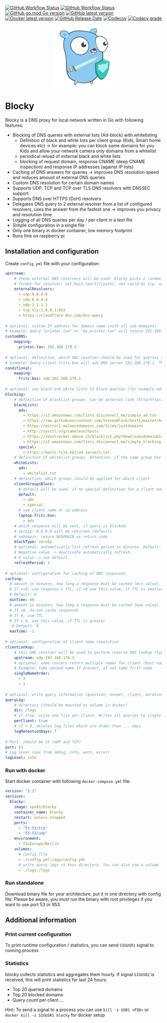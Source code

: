 [![GitHub Workflow Status](https://img.shields.io/github/workflow/status/0xERR0R/blocky/CI%20Build?label=CI%20Build "CI Build")](#)
[![GitHub Workflow Status](https://img.shields.io/github/workflow/status/0xERR0R/blocky/Release?label=Release "Release")](#)
[![GitHub go.mod Go version](https://img.shields.io/github/go-mod/go-version/0xERR0R/blocky "Go version")](#)
[![GitHub latest version](https://img.shields.io/github/v/release/0xERR0R/blocky "Latest version")](https://github.com/0xERR0R/blocky/releases)
[![Docker latest version](https://img.shields.io/badge/docker-latest-blue "Latest version")](https://hub.docker.com/r/spx01/blocky)
[![GitHub Release Date](https://img.shields.io/github/release-date/0xERR0R/blocky "Latest release date")](https://github.com/0xERR0R/blocky/releases)
[![Codecov](https://img.shields.io/codecov/c/gh/0xERR0R/blocky "Code coverage")](#)
[![Codacy grade](https://img.shields.io/codacy/grade/8fcd8f8420b8419c808c47af58ed9282 "Codacy grade")](#)



<p align="center">
  <img height="200" src="blocky.svg">
</p>

# Blocky
Blocky is a DNS proxy for local network written in Go with following features:
- Blocking of DNS queries with external lists (Ad-block) with whitelisting
  - Definition of black and white lists per client group (Kids, Smart home devices etc) -> for example: you can block some domains for you Kids and allow your network camera only domains from a whitelist
  - periodical reload of external black and white lists
  - blocking of request domain, response CNAME (deep CNAME inspection) and response IP addresses (against IP lists)
- Caching of DNS answers for queries -> improves DNS resolution speed and reduces amount of external DNS queries
- Custom DNS resolution for certain domain names
- Supports UDP, TCP and TCP over TLS DNS resolvers with DNSSEC support
- Supports DNS over HTTPS (DoH) resolvers
- Delegates DNS query to 2 external resolver from a list of configured resolvers, uses the answer from the fastest one -> improves you privacy and resolution time
- Logging of all DNS queries per day / per client in a text file
- Simple configuration in a single file
- Only one binary in docker container, low memory footprint
- Runs fine on raspberry pi

## Installation and configuration
Create `config.yml` file with your configuration:
```yml
upstream:
    # these external DNS resolvers will be used. Blocky picks 2 random resolvers from the list for each query
    # format for resolver: net:host:[port][/path]. net could be tcp, udp, tcp-tls or https (DoH). If port is empty, default port will be used (53 for udp and tcp, 853 for tcp-tls, 443 for https (Doh))
    externalResolvers:
      - udp:8.8.8.8
      - udp:8.8.4.4
      - udp:1.1.1.1
      - tcp-tls:1.0.0.1:853
      - https://cloudflare-dns.com/dns-query
  
# optional: custom IP address for domain name (with all sub-domains)
# example: query "printer.lan" or "my.printer.lan" will return 192.168.178.3
customDNS:
    mapping:
      printer.lan: 192.168.178.3

# optional: definition, which DNS resolver should be used for queries to the domain (with all sub-domains).
# Example: Query client.fritz.box will ask DNS server 192.168.178.1. This is necessary for local network, to resolve clients by host name
conditional:
    mapping:
      fritz.box: udp:192.168.178.1
  
# optional: use black and white lists to block queries (for example ads, trackers, adult pages etc.)
blocking:
    # definition of blacklist groups. Can be external link (http/https) or local file
    blackLists:
      ads:
        - https://s3.amazonaws.com/lists.disconnect.me/simple_ad.txt
        - https://raw.githubusercontent.com/StevenBlack/hosts/master/hosts
        - https://mirror1.malwaredomains.com/files/justdomains
        - http://sysctl.org/cameleon/hosts
        - https://zeustracker.abuse.ch/blocklist.php?download=domainblocklist
        - https://s3.amazonaws.com/lists.disconnect.me/simple_tracking.txt
      special:
        - https://hosts-file.net/ad_servers.txt
    # definition of whitelist groups. Attention: if the same group has black and whitelists, whitelists will be used to disable particular blacklist entries. If a group has only whitelist entries -> this means only domains from this list are allowed, all other domains will be blocked
    whiteLists:
      ads:
        - whitelist.txt
    # definition: which groups should be applied for which client
    clientGroupsBlock:
      # default will be used, if no special definition for a client name exists
      default:
        - ads
        - special
      # use client name or ip address
      laptop.fritz.box:
        - ads
    # which response will be sent, if query is blocked:
    # zeroIp: 0.0.0.0 will be returned (default)
    # nxDomain: return NXDOMAIN as return code
    blockType: zeroIp
    # optional: automatically list refresh period in minutes. Default: 4h.
    # Negative value -> deactivate automatically refresh.
    # 0 value -> use default
    refreshPeriod: 1

# optional: configuration for caching of DNS responses
caching:
  # amount in minutes, how long a response must be cached (min value). 
  # If <=0, use response's TTL, if >0 use this value, if TTL is smaller
  # Default: 0
  minTime: 40
  # amount in minutes, how long a response must be cached (max value). 
  # If <0, do not cache responses
  # If 0, use TTL
  # If > 0, use this value, if TTL is greater
   # Default: 0
  maxTime: -1
  
# optional: configuration of client name resolution
clientLookup:
    # this DNS resolver will be used to perform reverse DNS lookup (typically local router)
    upstream: udp:192.168.178.1
    # optional: some routers return multiple names for client (host name and user defined name). Define which single name should be used.
    # Example: take second name if present, if not take first name
    singleNameOrder:
      - 2
      - 1
  
# optional: write query information (question, answer, client, duration etc) to daily csv file
queryLog:
    # directory (should be mounted as volume in docker)
    dir: /logs
    # if true, write one file per client. Writes all queries to single file otherwise
    perClient: true
    # if > 0, deletes log files which are older than ... days
    logRetentionDays: 7
  
# Port, should be 53 (UDP and TCP)
port: 53
# Log level (one from debug, info, warn, error)
logLevel: info
```

### Run with docker
Start docker container with following `docker-compose.yml` file:
```yml
version: "2.1"
services:
  blocky:
    image: spx01/blocky
    container_name: blocky
    restart: unless-stopped
    ports:
      - "53:53/tcp"
      - "53:53/udp"
    environment:
      - TZ=Europe/Berlin
    volumes:
      # config file
      - ./config.yml:/app/config.yml
      # write query logs in this directory. You can also use a volume
      - ./logs:/logs
```

### Run standalone
Download binary file for your architecture, put it in one directory with config file. Please be aware, you must run the binary with root privileges if you want to use port 53 or 953.

## Additional information

### Print current configuration
To print runtime configuration / statistics, you can send `SIGUSR1` signal to running process

### Statistics
blocky collects statistics and aggregates them hourly. If signal `SIGUSR2` is received, this will print statistics for last 24 hours:
* Top 20 queried domains
* Top 20 blocked domains
* Query count per client
...

Hint: To send a signal to a process you can use `kill -s USR1 <PID>` or `docker kill -s SIGUSR1 blocky` for docker setup
